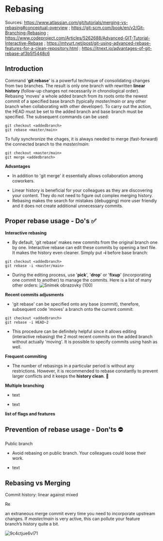 # Rebasing
Sources: https://www.atlassian.com/git/tutorials/merging-vs-rebasing#conceptual-overview ; https://git-scm.com/book/en/v2/Git-Branching-Rebasing ; https://www.codeproject.com/Articles/5262688/Advanced-GIT-Tutorial-Interactive-Rebase ; https://mtyurt.net/post/git-using-advanced-rebase-features-for-a-clean-repository.html ; https://itnext.io/advantages-of-git-rebase-af3b5f5448c6

## Introduction
Command '**git rebase**' is a powerful technique of consolidating changes from two branches. The result is only one branch with rewritten **linear history** (follow-up changes not necessarily in chronological order).
Rebasing 'moves' a whole added branch from its roots onto the newest commit of a specified base branch (typically *master/main* or any other branch when collaborating with other developer).
To carry out the action, the HEAD must be set to the added branch and base branch must be specified. The subsequent commands can be used:
```
git checkout <addedbranch>
git rebase <master/main>
```
To fully synchronize the chages, it is always needed to merge (fast-forward) the connected branch to the *master/main*:
```
git checkout <master/main>
git merge <addedbranch>
```

**Advantages**
- In addition to 'git merge' it essentially allows collaboration among coworkers.
+ Linear history is beneficial for your colleagues as they are discovering your content. They do not need to figure out complex merging history. 
+ Rebasing makes the search for mistakes (debugging) more user friendly and it does not create additional unnecessary commits.

## Proper rebase usage - Do's :white_check_mark:

**Interactive rebasing**

- By default, 'git rebase' makes new commits from the original branch one by one. Interactive rebase can edit these commits by opening a text file. It makes the history even cleaner. Simply put **-i** before base branch:
```
git checkout <addedbranch>
git rebase -i <master/main>
```
+ During the editing process, use '**pick**', '**drop**' or '**fixup**' (incorporating one commit to another) to manage the commits. Here is a list of many other orders:
![Snímek obrazovky (100)](https://user-images.githubusercontent.com/90181057/133495603-57e2dc00-84ae-4a63-9c4c-1509dc7c432f.png)

**Recent commits adjusments**
- 'git rebase' can be specified onto any base (commit), therefore, subsequent code 'moves' a branch onto the current commit:
```
git checkout <addedbranch>
git rebase -i HEAD~2
```
+ This procedure can be definitely helpful since it allows editing (interactive rebasing) the 2 most recent commits on the added branch without actually 'moving'. It is possible to specify commits using hash as well.

**Frequent commiting**
- The number of rebasings in a particular period is without any restrictions. However, it is recommended to rebase constantly to prevent larger conflicts and it keeps the **history clean**. :broom: 

**Multiple branching**
- text
+ text

**list of flags and features**

## Prevention of rebase usage - Don'ts :no_entry:
Public branch
- Avoid rebasing on public branch. Your colleagues could loose their work.
+ text

## Rebasing vs Merging
Commit history: linear against mixed

Re

an extraneous merge commit every time you need to incorporate upstream changes. If *master/main* is very active, this can pollute your feature branch’s history quite a bit. 

![9c4ctjue6vl71](https://user-images.githubusercontent.com/79012119/132845480-9913fca6-3b2a-4771-bfc6-8cd1e96e7c10.jpg)
